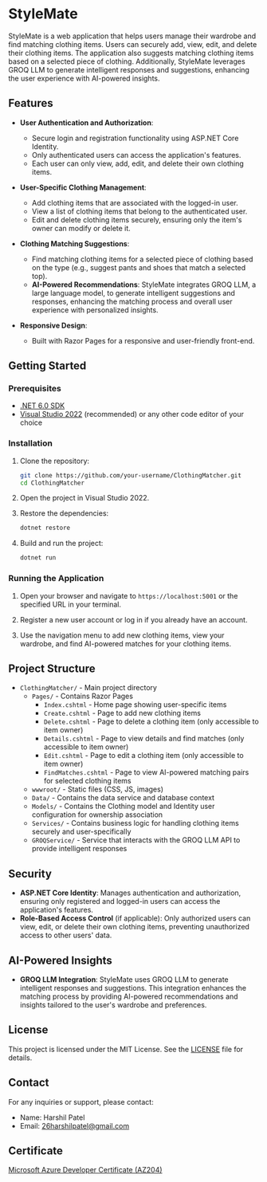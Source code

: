 # StyleMate

StyleMate is a web application that helps users manage their wardrobe and find matching clothing items. Users can securely add, view, edit, and delete their clothing items. The application also suggests matching clothing items based on a selected piece of clothing. Additionally, StyleMate leverages GROQ LLM to generate intelligent responses and suggestions, enhancing the user experience with AI-powered insights.

## Features

- **User Authentication and Authorization**:
  - Secure login and registration functionality using ASP.NET Core Identity.
  - Only authenticated users can access the application's features.
  - Each user can only view, add, edit, and delete their own clothing items.

- **User-Specific Clothing Management**:
  - Add clothing items that are associated with the logged-in user.
  - View a list of clothing items that belong to the authenticated user.
  - Edit and delete clothing items securely, ensuring only the item's owner can modify or delete it.

- **Clothing Matching Suggestions**:
  - Find matching clothing items for a selected piece of clothing based on the type (e.g., suggest pants and shoes that match a selected top).
  - **AI-Powered Recommendations**: StyleMate integrates GROQ LLM, a large language model, to generate intelligent suggestions and responses, enhancing the matching process and overall user experience with personalized insights.

- **Responsive Design**:
  - Built with Razor Pages for a responsive and user-friendly front-end.

## Getting Started

### Prerequisites

- [.NET 6.0 SDK](https://dotnet.microsoft.com/download/dotnet/6.0)
- [Visual Studio 2022](https://visualstudio.microsoft.com/) (recommended) or any other code editor of your choice

### Installation

1. Clone the repository:
    ```bash
    git clone https://github.com/your-username/ClothingMatcher.git
    cd ClothingMatcher
    ```

2. Open the project in Visual Studio 2022.

3. Restore the dependencies:
    ```bash
    dotnet restore
    ```

4. Build and run the project:
    ```bash
    dotnet run
    ```

### Running the Application

1. Open your browser and navigate to `https://localhost:5001` or the specified URL in your terminal.

2. Register a new user account or log in if you already have an account.

3. Use the navigation menu to add new clothing items, view your wardrobe, and find AI-powered matches for your clothing items.

## Project Structure

- `ClothingMatcher/` - Main project directory
  - `Pages/` - Contains Razor Pages
    - `Index.cshtml` - Home page showing user-specific items
    - `Create.cshtml` - Page to add new clothing items
    - `Delete.cshtml` - Page to delete a clothing item (only accessible to item owner)
    - `Details.cshtml` - Page to view details and find matches (only accessible to item owner)
    - `Edit.cshtml` - Page to edit a clothing item (only accessible to item owner)
    - `FindMatches.cshtml` - Page to view AI-powered matching pairs for selected clothing items
  - `wwwroot/` - Static files (CSS, JS, images)
  - `Data/` - Contains the data service and database context
  - `Models/` - Contains the Clothing model and Identity user configuration for ownership association
  - `Services/` - Contains business logic for handling clothing items securely and user-specifically
  - `GROQService/` - Service that interacts with the GROQ LLM API to provide intelligent responses

## Security

- **ASP.NET Core Identity**: Manages authentication and authorization, ensuring only registered and logged-in users can access the application's features.
- **Role-Based Access Control** (if applicable): Only authorized users can view, edit, or delete their own clothing items, preventing unauthorized access to other users' data.

## AI-Powered Insights

- **GROQ LLM Integration**: StyleMate uses GROQ LLM to generate intelligent responses and suggestions. This integration enhances the matching process by providing AI-powered recommendations and insights tailored to the user's wardrobe and preferences.

## License

This project is licensed under the MIT License. See the [LICENSE](LICENSE) file for details.

## Contact

For any inquiries or support, please contact:

- Name: Harshil Patel
- Email: 26harshilpatel@gmail.com

## Certificate

[Microsoft Azure Developer Certificate (AZ204)](https://learn.microsoft.com/en-us/users/harshilpatel-1280/credentials/certification/azure-developer?tab=credentials-tab)
